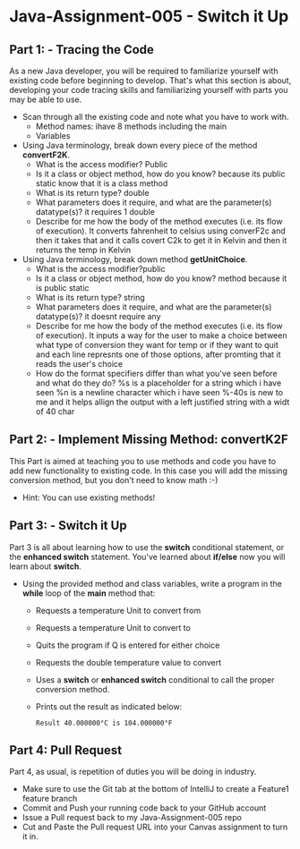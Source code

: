 # Java-Assignment-005 - Switch it Up

## Part 1: - Tracing the Code
As a new Java developer, you will be required to familiarize yourself with existing code before beginning to develop. That's what this section is about, developing your code tracing skills and familiarizing yourself with parts you may be able to use.
* Scan through all the existing code and note what you have to work with.
    * Method names: ihave 8 methods including the main
    * Variables
* Using Java terminology, break down every piece of the method **convertF2K**.
    * What is the access modifier? Public
    * Is it a class or object method, how do you know? because its public static know that it is a class method
    * What is its return type? double
    * What parameters does it require, and what are the parameter(s) datatype(s)? it requires 1 double 
    * Describe for me how the body of the method executes (i.e. its flow of execution). It converts fahrenheit to celsius using converF2c and then it takes that and it calls covert C2k to get it in Kelvin and then it returns the temp in Kelvin 
* Using Java terminology, break down method **getUnitChoice**.
    * What is the access modifier?public
    * Is it a class or object method, how do you know? method because it is public static 
    * What is its return type? string
    * What parameters does it require, and what are the parameter(s) datatype(s)? it doesnt require any
    * Describe for me how the body of the method executes (i.e. its flow of execution). It inputs a way for the user to make a choice between what type of conversion they want for temp or if they want to quit and each line represnts one of those options, after promting that it reads the user's choice
    * How do the format specifiers differ than what you've seen before and what do they do?  %s is a placeholder for a string which i have seen %n is a newline character which i have seen %-40s is new to me and it helps allign the output with a left justified string with a widt of 40 char

## Part 2: - Implement Missing Method: convertK2F
This Part is aimed at teaching you to use methods and code you have to add new functionality to existing code. In this case you will add the missing conversion method, but you don't need to know math :-)
* Hint: You can use existing methods!

## Part 3: - Switch it Up
Part 3 is all about learning how to use the **switch** conditional statement, or the **enhanced switch** statement. You've learned about **if/else** now you will learn about **switch**.
* Using the provided method and class variables, write a program in the **while** loop of the **main** method that:
    * Requests a temperature Unit to convert from
    * Requests a temperature Unit to convert to
    * Quits the program if Q is entered for either choice
    * Requests the double temperature value to convert
    * Uses a **switch** or **enhanced switch** conditional to call the proper conversion method.
    * Prints out the result as indicated below:

          Result 40.000000°C is 104.000000°F

## Part 4: Pull Request
Part 4, as usual, is repetition of duties you will be doing in industry.
* Make sure to use the Git tab at the bottom of IntelliJ to create a Feature1 feature branch
* Commit and Push your running code back to your GitHub account
* Issue a Pull request back to my Java-Assignment-005 repo
* Cut and Paste the Pull request URL into your Canvas assignment to turn it in.
